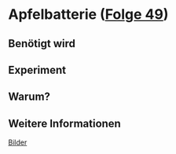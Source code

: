 # Apfelbatterie ([Folge 49](http://minkorrekt.de/methodisch-inkorrekt-folge-49-spontane-bierbatterie/))

## Benötigt wird


## Experiment


## Warum?

## Weitere Informationen

[Bilder](https://plus.google.com/photos/107341743493109591753/albums/6142673270620799473?authkey=CI_1g8Krssoe)